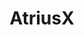 ---
title: AtriusX
github: https://github.com/AtriusX
mode: dark
transition: 3s
archetype:
  - Little Bit of Everything
---